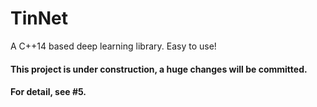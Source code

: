 # TinNet
A C++14 based deep learning library. Easy to use!

#### This project is under construction, a huge changes will be committed.
#### For detail, see #5.
